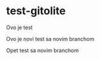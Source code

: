 test-gitolite
=============

Ovo je test


Ovo je novi test sa novim branchom
<!-- comment -->

Opet test sa novim branchom
